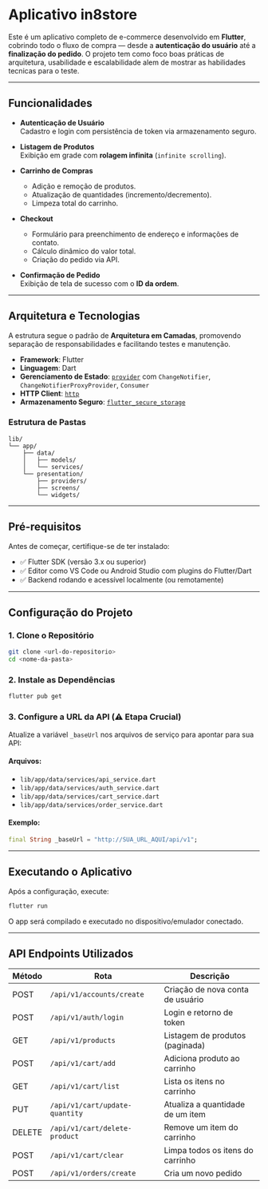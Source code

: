 # Aplicativo in8store

Este é um aplicativo completo de e-commerce desenvolvido em **Flutter**, cobrindo todo o fluxo de compra — desde a **autenticação do usuário** até a **finalização do pedido**. O projeto tem como foco boas práticas de arquitetura, usabilidade e escalabilidade alem de mostrar as habilidades tecnicas para o teste.

---

## Funcionalidades

- **Autenticação de Usuário**  
  Cadastro e login com persistência de token via armazenamento seguro.

- **Listagem de Produtos**  
  Exibição em grade com **rolagem infinita** (`infinite scrolling`).

- **Carrinho de Compras**
  - Adição e remoção de produtos.
  - Atualização de quantidades (incremento/decremento).
  - Limpeza total do carrinho.

- **Checkout**
  - Formulário para preenchimento de endereço e informações de contato.
  - Cálculo dinâmico do valor total.
  - Criação do pedido via API.

- **Confirmação de Pedido**  
  Exibição de tela de sucesso com o **ID da ordem**.

---

## Arquitetura e Tecnologias

A estrutura segue o padrão de **Arquitetura em Camadas**, promovendo separação de responsabilidades e facilitando testes e manutenção.

- **Framework**: Flutter  
- **Linguagem**: Dart  
- **Gerenciamento de Estado**: [`provider`](https://pub.dev/packages/provider) com `ChangeNotifier`, `ChangeNotifierProxyProvider`, `Consumer`  
- **HTTP Client**: [`http`](https://pub.dev/packages/http)  
- **Armazenamento Seguro**: [`flutter_secure_storage`](https://pub.dev/packages/flutter_secure_storage)

### Estrutura de Pastas

```
lib/
└── app/
    ├── data/
    │   ├── models/
    │   └── services/
    └── presentation/
        ├── providers/
        ├── screens/
        └── widgets/
```

---

## Pré-requisitos

Antes de começar, certifique-se de ter instalado:

- ✅ Flutter SDK (versão 3.x ou superior)  
- ✅ Editor como VS Code ou Android Studio com plugins do Flutter/Dart  
- ✅ Backend rodando e acessível localmente (ou remotamente)

---

## Configuração do Projeto

### 1. Clone o Repositório

```bash
git clone <url-do-repositorio>
cd <nome-da-pasta>
```

### 2. Instale as Dependências

```bash
flutter pub get
```

### 3. Configure a URL da API (⚠️ Etapa Crucial)

Atualize a variável `_baseUrl` nos arquivos de serviço para apontar para sua API:

#### Arquivos:
- `lib/app/data/services/api_service.dart`
- `lib/app/data/services/auth_service.dart`
- `lib/app/data/services/cart_service.dart`
- `lib/app/data/services/order_service.dart`

#### Exemplo:

```dart
final String _baseUrl = "http://SUA_URL_AQUI/api/v1";
```

---

## Executando o Aplicativo

Após a configuração, execute:

```bash
flutter run
```

O app será compilado e executado no dispositivo/emulador conectado.

---

## API Endpoints Utilizados

| Método | Rota                             | Descrição                          |
|--------|----------------------------------|------------------------------------|
| POST   | `/api/v1/accounts/create`        | Criação de nova conta de usuário   |
| POST   | `/api/v1/auth/login`             | Login e retorno de token           |
| GET    | `/api/v1/products`               | Listagem de produtos (paginada)    |
| POST   | `/api/v1/cart/add`               | Adiciona produto ao carrinho       |
| GET    | `/api/v1/cart/list`              | Lista os itens no carrinho         |
| PUT    | `/api/v1/cart/update-quantity`   | Atualiza a quantidade de um item   |
| DELETE | `/api/v1/cart/delete-product`    | Remove um item do carrinho         |
| POST   | `/api/v1/cart/clear`             | Limpa todos os itens do carrinho   |
| POST   | `/api/v1/orders/create`          | Cria um novo pedido                |